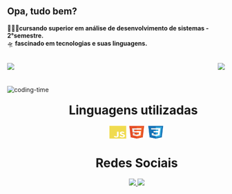 ##  Opa, tudo bem? 
🧑🏻‍💻<b>cursando superior em análise de desenvolvimento de sistemas - 2°semestre. </b>
<br>
🛸 <b>fascinado em tecnologias e suas linguagens. </b>

<br>


<div>
  
  <img height="150em" src="https://github-readme-stats.vercel.app/api?username=Miguel4guiar&show_icons=true&theme=great-gatsby&include_all_commits=true&count_private=true"/>
  <img align="right" height="130em" src="https://github-readme-stats.vercel.app/api/top-langs/?username=Miguel4guiar&layout=compact&langs_count=16&theme=great-gatsby"/>
</div>
<br>

<div align="center">
  <div style="display: inline_block"><br>
    <img align="left" height="250" alt="coding-time" src="https://camo.githubusercontent.com/cae12fddd9d6982901d82580bdf321d81fb299141098ca1c2d4891870827bf17/68747470733a2f2f6d69726f2e6d656469756d2e636f6d2f6d61782f313336302f302a37513379765349765f7430696f4a2d5a2e676966">
    <h1 align="center">Linguagens utilizadas</h1>
    <img align="center" height="30" width="40" alt="js-icon" src="https://raw.githubusercontent.com/devicons/devicon/master/icons/javascript/javascript-plain.svg">
    <img align="center" height="30" width="40" alt="html-icon" src="https://raw.githubusercontent.com/devicons/devicon/master/icons/html5/html5-original.svg">
    <img align="center" height="30" width="40" alt="css-icon" src="https://raw.githubusercontent.com/devicons/devicon/master/icons/css3/css3-original.svg">
   </div>
    
  
  <h1 align="center">Redes Sociais</h1>
    <a href = "mailto: miguelaguiar812@gmail.com">
      <img width="30" src="https://cdn-icons-png.flaticon.com/512/281/281786.png?w=740&t=st=1668546560~exp=1668547160~hmac=e3e8fb65c298958aa2d530dbc0c390f73c899c6de55e1786e13e6762073d641e">
    </a>
    <a href = "https://www.linkedin.com/in/miguel-henrique-377b00214/">
      <img width="30" src="https://cdn-icons-png.flaticon.com/512/3938/3938044.png">
    </a>
</div>
  
